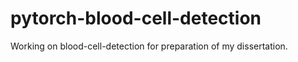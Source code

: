 # pytorch-blood-cell-detection

Working on blood-cell-detection for preparation of my dissertation. 
